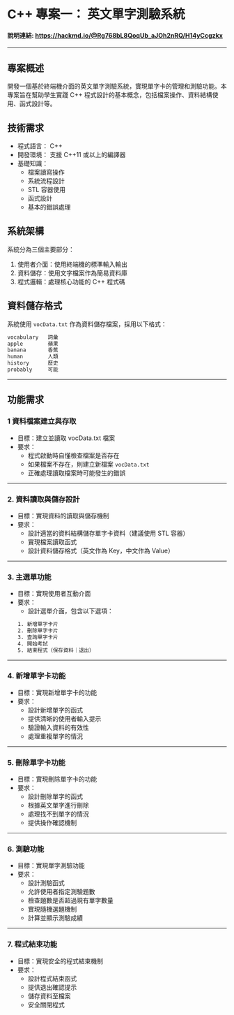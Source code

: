 # C++ 專案一： 英文單字測驗系統

#### 說明連結: https://hackmd.io/@Rg768bL8QoqUb_aJOh2nRQ/H14yCcgzkx

---

## 專案概述

開發一個基於終端機介面的英文單字測驗系統，實現單字卡的管理和測驗功能。本專案旨在幫助學生實踐 C++ 程式設計的基本概念，包括檔案操作、資料結構使用、函式設計等。

## 技術需求

- 程式語言： C++
- 開發環境： 支援 C++11 或以上的編譯器
- 基礎知識：
  - 檔案讀寫操作
  - 系統流程設計
  - STL 容器使用
  - 函式設計
  - 基本的錯誤處理

## 系統架構

系統分為三個主要部分：

1. 使用者介面：使用終端機的標準輸入輸出
2. 資料儲存：使用文字檔案作為簡易資料庫
3. 程式邏輯：處理核心功能的 C++ 程式碼

## 資料儲存格式

系統使用 `vocData.txt` 作為資料儲存檔案，採用以下格式：

```txt
vocabulary   詞彙
apple        蘋果
banana       香蕉
human        人類
history      歷史
probably     可能
```

---

## 功能需求

### 1 資料檔案建立與存取

- 目標：建立並讀取 vocData.txt 檔案
- 要求：
  - 程式啟動時自懂檢查檔案是否存在
  - 如果檔案不存在，則建立新檔案 `vocData.txt`
  - 正確處理讀取檔案時可能發生的錯誤

---

### 2. 資料讀取與儲存設計

- 目標：實現資料的讀取與儲存機制
- 要求：
  - 設計適當的資料結構儲存單字卡資料（建議使用 STL 容器）
  - 實現檔案讀取函式
  - 設計資料儲存格式（英文作為 Key，中文作為 Value）

---

### 3. 主選單功能

- 目標：實現使用者互動介面
- 要求：
  - 設計選單介面，包含以下選項：
  ```txt
  1. 新增單字卡片
  2. 刪除單字卡片
  3. 查詢單字卡片
  4. 開始考試
  5. 結束程式（保存資料｜退出）
  ```

---

### 4. 新增單字卡功能

- 目標：實現新增單字卡的功能
- 要求：
  - 設計新增單字的函式
  - 提供清晰的使用者輸入提示
  - 驗證輸入資料的有效性
  - 處理重複單字的情況

---

### 5. 刪除單字卡功能

- 目標：實現刪除單字卡的功能
- 要求：
  - 設計刪除單字的函式
  - 根據英文單字進行刪除
  - 處理找不到單字的情況
  - 提供操作確認機制

---

### 6. 測驗功能

- 目標：實現單字測驗功能
- 要求：
  - 設計測驗函式
  - 允許使用者指定測驗題數
  - 檢查題數是否超過現有單字數量
  - 實現隨機選題機制
  - 計算並顯示測驗成績

---

### 7. 程式結束功能

- 目標：實現安全的程式結束機制
- 要求：
  - 設計程式結束函式
  - 提供退出確認提示
  - 儲存資料至檔案
  - 安全關閉程式
